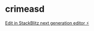 # crimeasd

[Edit in StackBlitz next generation editor ⚡️](https://stackblitz.com/~/github.com/andybrownme/crimeasd)